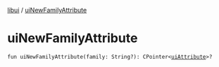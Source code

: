 [libui](README.md) / [uiNewFamilyAttribute](ui-new-family-attribute.md)

# uiNewFamilyAttribute

`fun uiNewFamilyAttribute(family: String?): CPointer<`[`uiAttribute`](ui-attribute.md)`>?`